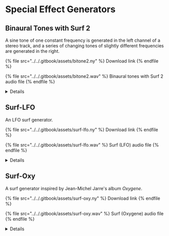 # Special Effect Generators

## Binaural Tones with Surf 2

A sine tone of one constant frequency is generated in the left channel of a stereo track, and a series of changing tones of slightly different frequencies are generated in the right.

{% file src="../../.gitbook/assets/bitone2.ny" %}
Download link
{% endfile %}

{% file src="../../.gitbook/assets/bitone2.wav" %}
Binaural tones with Surf 2 audio file
{% endfile %}

<details>

<summary>Details</summary>

Author: [David R.Sky](https://audionyq.com/david\_r\_sky)

A sine tone of one constant frequency is generated in the left channel of a stereo track, and a series of changing tones of slightly different frequencies are generated in the right. The differences between the left- and right-channel frequencies are termed "beat frequencies". In addition, a stereo "surf" noise is generated based on [pink noise](http://en.wikipedia.org/wiki/Pink\_noise). This is a lower-frequency "rushing" sound compared with "hissing" white noise.

Parameters:

1. **Left channel tone frequency:** \[50 - 1000 Hz, default 100].
2. **Beat frequency \[Hz], duration \[minutes], time to change to next beat frequency \[minutes]:** There are six of these edit fields in which you may enter up to three indicated values, separated by a space. The first of these edit fields has default values of 17.5 0.25 0.25 and must contain some non-zero value for duration. If you enter only a single value into any of the subsequent fields, the duration of that beat frequency will be zero. If you leave any of these edit fields blank they will be ignored. In the sixth field you may enter a final beat frequency and duration of that frequency.
3. **Adjust total time:** \[1 - 60 minutes, default = 0 (no adjustment)].
4. **Fade-in and fade-out times:** \[0 - 120 seconds, default 10]
5. **Stereo surf frequency:** \[0 - 2 Hz, default 0.1] - If this setting is above zero, the surf sound will be panned back and forth somewhere between the left and right audio channels at the specified frequency, how far depending on the sixth variable:
6. **Stereo surf spread:** \[0 - 100 percent, default 80] - The larger this number, the further the surf sound will move away from the center pan position (0% results in the surf sound remaining in the center).
7. **Tone to surf volume ratio:** \[0 - 100 percent, default 70] - adjusts the relative volume of the tones and surf sound. 0 = no tone (only surf) and 100 = no surf (only tone).

</details>

## Surf-LFO

An LFO surf generator.

{% file src="../../.gitbook/assets/surf-lfo.ny" %}
Download link
{% endfile %}

{% file src="../../.gitbook/assets/surf-lfo.wav" %}
Surf (LFO) audio file
{% endfile %}

<details>

<summary>Details</summary>

Author: [David R.Sky](https://audionyq.com/david\_r\_sky)

LFO Surf generator. A signal whose frequency is generally below the human ear's ability to hear as a tone, usually 20 cycles per second \[Hz]. Generates mono or stereo surf which sweeps between a lower and upper filter frequency. Stereo surf also sweeps back-and-forth somewhere between the left and right audio channels. To generate stereo surf, first open a new stereo track in Audacity

Parameters:

1\. **Mono or stereo surf:** \[1=mono 2=stereo]\
Mono surf is heard only in the center between the two speakers, or in the middle of your head when wearing headphones. Stereo surf sweeps back-and-forth somewhere between the two audio channels, depending on the next setting, Stereo Spread.

2\. **Stereo spread:** \[stereo only: percent]The larger this value, the more widely the stereo surf will move back-and-forth between the left and right audio channels. When this value is above zero, the deeper section of the surf sweep will be heard more in the left channel; below zero, the deeper section of the surf sweep will be heard more in the right channel.

3\. **Fade-in and fade-out times:** \[seconds]To smoothly fade in and fade out the volume at the start and end of the surf.

4\. **Surf duration:** \[minutes] (up to 60)

5\. **Surf type:** \[0=white noise 1=pink noise]White noise is more of a "hissing" sound, whereas pink noise is a lower "rushing" sound. Technically, white noise is "equal energy per frequency", whereas pink noise is "equal energy per octave"

6\. **Surf sweep frequency:** \[Hz]Sets how slow or fast the surf sweeps between the lower and upper filter frequencies, and the left and right channels \[for stereo surf].

7\. **Lower filter frequency:** \[Hz]\
8\. **Upper filter frequency:** \[Hz]\
Both the above determine how low and how high the low-pass filter sweeps the surf noise.

9\. **Bass frequency to boost:** \[Hz]You can boost the volume of frequencies of the surf sound below this setting, to get a deeper-sounding surf. Somewhat equivalent to the bass knob on your stereo.

10\. **Bass boost :** \[dB]Sets how much to boost the above bass frequency. 0 dB means no boost, 6 dB means double the amplitude of the bass frequency, and so on.\


</details>

## Surf-Oxy

A surf generator inspired by Jean-Michel Jarre's album _Oxygene_.

{% file src="../../.gitbook/assets/surf-oxy.ny" %}
Download link
{% endfile %}

{% file src="../../.gitbook/assets/surf-oxy.wav" %}
Surf (Oxygene) audio file
{% endfile %}

<details>

<summary>Details</summary>

Author: [David R.Sky](https://audionyq.com/david\_r\_sky)

Jean-Michel Jarre put out a hauntingly beautiful electronic album in 1976, Oxygene. One section of this album had a repeating surf sound: a sweep from the right to the left audio channel, a pause, and then a deep crash in the right channel. After another pause, this cycle repeated many times. Very relaxing to listen to. This sound generator plug-in emulates that surf cycle, in either mono or stereo.

Start a new session of Audacity. To generate stereo surf, first open a blank stereo track&#x20;

Parameters:

1\. **Surf output:** \[1=mono 2=stereo]To generate mono or stereo Oxygene surf.

2\. **Stereo spread:** \[stereo only - percent]If you've chosen to generate stereo Oxygene surf, this setting will determine how widely the surf sweeps away from the center pan position. From +100 percent to -100 percent. Positive values make the sweep section go from the right to the left, with the crash in the right. Negative values reverse this pattern.

3\. **Fade-in and fade-out times:** \[seconds]Time to fade in and fade out the volume at the start and end of the surf, if you wish.

4\. **Number of Oxygene surf cycles:**How many Oxygene surf cycles to generate.

5\. **Surf type:** \[0=white noise 1=pink noise]White noise is a higher-frequency "hissing", whereas pink noise is a lower-frequency "rushing" sound.

6\. **Sweep starting filter frequency:** \[Hz]

7\. **Sweep ending filter frequency:** \[Hz]The above two parameters set the starting and ending frequencies for the low-pass filter to sweep the sweep portion of Oxygene surf. A low-pass filter allows frequencies below a certain value to pass, while frequencies above that value are attenuated, or reduced in volume.

8\. **Sweep duration:** \[seconds]This sets how slow or fast the sweep portion of Oxygene surf takes.

9\. **Post-sweep silence duration:** \[seconds]Duration of the silence after the sweep.

10\. **Crash filter frequency:** \[Hz]The low-pass filter frequency of the crash.

11\. **Crash bass frequency boost:** \[dB]How much to increase the volume of the above filter frequency and below. 0 dB means no boost, 6 dB means double the amplitude of this bass frequency, and so on.

12\. **Post-crash silence duration:** \[seconds]How much silence before the Oxygene surf cycle repeats.

</details>
